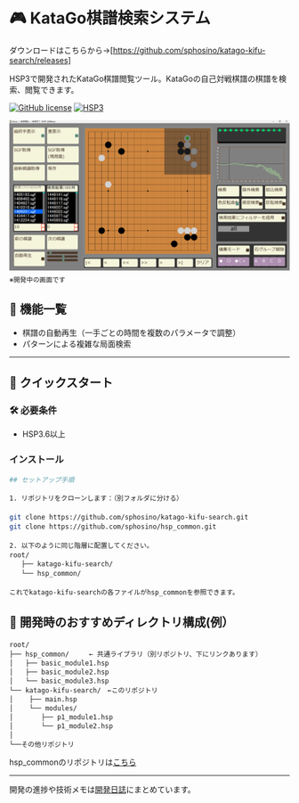# 🎮 KataGo棋譜検索システム
ダウンロードはこちらから→[https://github.com/sphosino/katago-kifu-search/releases]

HSP3で開発されたKataGo棋譜閲覧ツール。KataGoの自己対戦棋譜の棋譜を検索、閲覧できます。

[![GitHub license](https://img.shields.io/github/license/sphosino/katago-kifu-search)](LICENSE)
[![HSP3](https://img.shields.io/badge/HSP-3.6+-brightgreen)](https://hsp.tv/)

<img src="docs/screenshot.png" width="600" alt="スクリーンショット">
<sub>※開発中の画面です</sub>

## 🍎️ 機能一覧
- 棋譜の自動再生（一手ごとの時間を複数のパラメータで調整）
- パターンによる複雑な局面検索
  
---
## 🚀 クイックスタート

### 🛠 必要条件
- HSP3.6以上

### インストール
```bash
## セットアップ手順

1. リポジトリをクローンします：（別フォルダに分ける）

git clone https://github.com/sphosino/katago-kifu-search.git
git clone https://github.com/sphosino/hsp_common.git

2. 以下のように同じ階層に配置してください。　
root/
   ├── katago-kifu-search/
   └── hsp_common/

これでkatago-kifu-searchの各ファイルがhsp_commonを参照できます。
```

## 📂 開発時のおすすめディレクトリ構成(例）
```plaintext
root/
├── hsp_common/     ← 共通ライブラリ（別リポジトリ、下にリンクあります）
│   ├── basic_module1.hsp
│   ├── basic_module2.hsp
│   └── basic_module3.hsp
└── katago-kifu-search/　←このリポジトリ
│    ├── main.hsp
│    └── modules/
│       ├── p1_module1.hsp
│       └── p1_module2.hsp
│
└──その他リポジトリ
```
hsp_commonのリポジトリは[こちら](https://github.com/sphosino/hsp_common)

---
開発の進捗や技術メモは[開発日誌](https://sphosino.github.io/katago-kifu-search)にまとめています。
